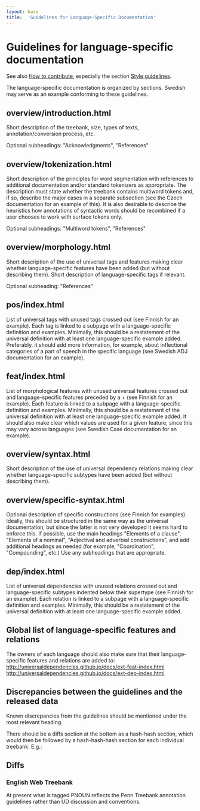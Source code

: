 ```yaml
---
layout: base
title:  'Guidelines for Language-Specific Documentation'
---
```


# Guidelines for language-specific documentation

See also <a href="contributing.html">How to contribute</a>, especially the section <a href="contributing.html#style-guidelines">Style guidelines</a>.

The language-specific documentation is organized by sections.
Swedish may serve as an example conforming to these guidelines.

## overview/introduction.html

Short description of the treebank, size, types of texts, annotation/conversion process, etc.

Optional subheadings: "Acknowledgments", "References"

## overview/tokenization.html

Short description of the principles for word segmentation with references to additional documentation and/or standard tokenizers as appropriate.
The description must state whether the treebank contains multiword tokens and, if so, describe the major cases in a separate subsection
(see the Czech documentation for an example of this). It is also desirable to describe the heuristics how annotations of syntactic words should
be recombined if a user chooses to work with surface tokens only.

Optional subheadings: "Multiword tokens", "References"

## overview/morphology.html

Short description of the use of universal tags and features making clear whether language-specific features have been added (but without describing them).
Short description of language-specific tags if relevant.

Optional subheading: "References"

## pos/index.html

List of universal tags with unused tags crossed out (see Finnish for an example).
Each tag is linked to a subpage with a language-specific definition and examples.
Minimally, this should be a restatement of the universal definition with at least one language-specific example added.
Preferably, it should add more information, for example, about inflectional categories of a part of speech in the specific language (see Swedish ADJ documentation for an example).

## feat/index.html

List of morphological features with unused universal features crossed out and language-specific features preceded by a + (see Finnish for an example).
Each feature is linked to a subpage with a language-specific definition and examples.
Minimally, this should be a restatement of the universal definition with at least one language-specific example added.
It should also make clear which values are used for a given feature, since this may vary across languages (see Swedish Case documentation for an example).

## overview/syntax.html

Short description of the use of universal dependency relations making clear whether language-specific subtypes have been added (but without describing them).

## overview/specific-syntax.html

Optional description of specific constructions (see Finnish for examples).
Ideally, this should be structured in the same way as the universal documentation, but since the latter is not very developed it seems hard to enforce this.
If possible, use the main headings "Elements of a clause", "Elements of a nominal", "Adjectival and adverbial constructions",
and add additional headings as needed (for example, "Coordination", "Compounding", etc.)
Use any subheadings that are appropriate.

## dep/index.html

List of universal dependencies with unused relations crossed out and language-specific subtypes indented below their supertype (see Finnish for an example).
Each relation is linked to a subpage with a language-specific definition and examples.
Minimally, this should be a restatement of the universal definition with at least one language-specific example added. 

## Global list of language-specific features and relations

The owners of each language should also make sure that their language-specific features and relations are added to:
http://universaldependencies.github.io/docs/ext-feat-index.html
http://universaldependencies.github.io/docs/ext-dep-index.html

<!--Ideally, this should happen automagically given the language-specific documentation to ensure consistency.-->

## Discrepancies between the guidelines and the released data

Known discrepancies from the guidelines should be mentioned under the most relevant heading.

There should be a diffs section at the bottom as a hash-hash section, which would then be followed by a hash-hash-hash section for each individual treebank. E.g.:

  ## Diffs

  ### English Web Treebank

  At present what is tagged PNOUN reflects the Penn Treebank annotation guidelines rather than UD discussion and conventions.
	